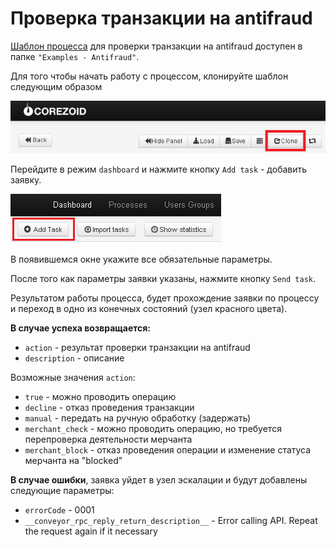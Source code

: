 # Проверка транзакции на antifraud

[Шаблон процесса](https://www.corezoid.com/admin/edit_conv/15585) для проверки транзакции на antifraud доступен в папке `"Examples - Antifraud"`.

Для того чтобы начать работу с процессом, клонируйте шаблон следующим образом

![](../img/mandrill_copy_conveyor.png)

Перейдите в режим `dashboard` и нажмите кнопку `Add task` - добавить заявку.

![](../img/mandrill_dashboard.png)

В появившемся окне укажите все обязательные параметры.

После того как параметры заявки указаны, нажмите кнопку `Send task`.

Результатом работы процесса, будет прохождение заявки по процессу и переход в одно из конечных состояний (узел красного цвета).

**В случае успеха возвращается:**
* `action` - результат проверки транзакции на antifraud
* `description` - описание

Возможные значения `action`:
* `true` -  можно проводить операцию
* `decline` - отказ проведения транзакции
* `manual` - передать на ручную обработку (задержать)
* `merchant_check` - можно проводить операцию, но требуется перепроверка деятельности мерчанта
* `merchant_block` - отказ проведения операции и изменение статуса мерчанта на "blocked"


**В случае ошибки**, заявка уйдет в узел эскалации и будут добавлены следующие параметры:
* `errorCode` - 0001
* `__conveyor_rpc_reply_return_description__` - Error calling API. Repeat the request again if it necessary

